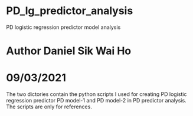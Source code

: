 # PD_lg_predictor_analysis
PD logistic regression predictor model analysis
# Author Daniel Sik Wai Ho
# 09/03/2021
The two dictories contain the python scripts I used for creating PD logistic regression predictor PD model-1 and PD model-2 in PD predictor analysis. 
The scripts are only for references.
